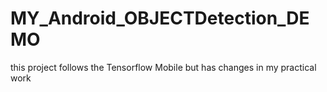 # MY_Android_OBJECTDetection_DEMO
this project follows the Tensorflow Mobile but has changes in my practical work 
